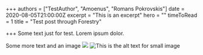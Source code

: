 +++
authors = ["TestAuthor", "Amoenus", "Romans Pokrovskis"]
date = 2020-08-05T21:00:00Z
excerpt = "This is an excerpt"
hero = ""
timeToRead = 1
title = "Test post through Forestry"

+++
Some text just for test. Lorem ipsum dolor. 

Some more text and an image
![](/images/mockup_handle-on-right_11oz.jpg)
![This is the alt text for small image](/images/mockup_handle-on-right_11oz.jpg)